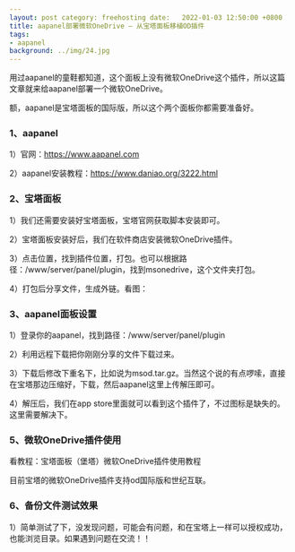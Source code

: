 ```yaml
---
layout: post category: freehosting date:   2022-01-03 12:50:00 +0800
title: aapanel部署微软OneDrive – 从宝塔面板移植OD插件
tags:
- aapanel
background: ../img/24.jpg
---
```



用过aapanel的童鞋都知道，这个面板上没有微软OneDrive这个插件，所以这篇文章就来给aapanel部署一个微软OneDrive。

额，aapanel是宝塔面板的国际版，所以这个两个面板你都需要准备好。

### 1、aapanel
1）官网：https://www.aapanel.com

2）aapanel安装教程：https://www.daniao.org/3222.html

### 2、宝塔面板
1）我们还需要安装好宝塔面板，宝塔官网获取脚本安装即可。

2）宝塔面板安装好后，我们在软件商店安装微软OneDrive插件。

3）点击位置，找到插件位置，打包。也可以根据路径：/www/server/panel/plugin，找到msonedrive，这个文件夹打包。

4）打包后分享文件，生成外链。看图：

### 3、aapanel面板设置
1）登录你的aapanel，找到路径：/www/server/panel/plugin

2）利用远程下载把你刚刚分享的文件下载过来。

3）下载后修改下重名下，比如说为msod.tar.gz。当然这个说的有点啰嗦，直接在宝塔那边压缩好，下载，然后aapanel这里上传解压即可。

4）解压后，我们在app store里面就可以看到这个插件了，不过图标是缺失的。这里需要解决下。

### 5、微软OneDrive插件使用
看教程：宝塔面板（堡塔）微软OneDrive插件使用教程

目前宝塔的微软OneDrive插件支持od国际版和世纪互联。

### 6、备份文件测试效果
1）简单测试了下，没发现问题，可能会有问题，和在宝塔上一样可以授权成功，也能浏览目录。如果遇到问题在交流！！

